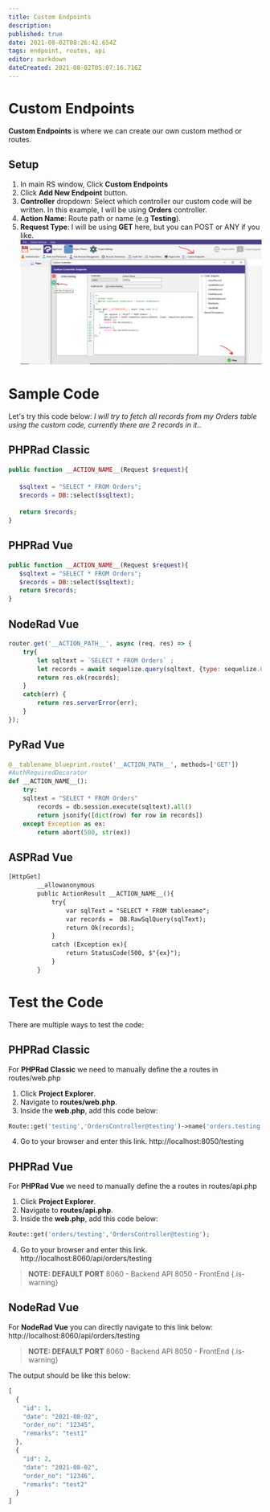 ```yaml
---
title: Custom Endpoints
description: 
published: true
date: 2021-08-02T08:26:42.654Z
tags: endpoint, routes, api
editor: markdown
dateCreated: 2021-08-02T05:07:16.716Z
---
```


# Custom Endpoints
**Custom Endpoints** is where we can create our own custom method or routes.

## Setup
1. In main RS window, Click **Custom Endpoints**
2. Click **Add New Endpoint** button.
3. **Controller** dropdown: Select which controller our custom code will be written. In this example, I will be using **Orders** controller.
4. **Action Name**: Route path or name (e.g **Testing**).
5. **Request Type**: I will be using **GET** here, but you can POST or ANY if you like.
![1.png](/custom-code/endpoints/1.png)

# Sample Code
Let's try this code below: 
*I will try to fetch all records from my Orders table using the custom code, currently there are 2 records in it.*.

## PHPRad Classic
```php
public function __ACTION_NAME__(Request $request){
        
   $sqltext = "SELECT * FROM Orders";
   $records = DB::select($sqltext);
        
   return $records;
}
```

## PHPRad Vue
```php
public function __ACTION_NAME__(Request $request){
   $sqltext = "SELECT * FROM Orders";
   $records = DB::select($sqltext);
   return $records;
}
```

## NodeRad Vue
```js
router.get('__ACTION_PATH__', async (req, res) => {  
    try{
        let sqltext = `SELECT * FROM Orders` ;
        let records = await sequelize.query(sqltext, {type: sequelize.QueryTypes.SELECT });
        return res.ok(records);
    }
    catch(err) {
        return res.serverError(err);
    }
});
```

## PyRad Vue
```py
@__tablename_blueprint.route('__ACTION_PATH__', methods=['GET'])
#AuthRequiredDecorator
def __ACTION_NAME__():
    try:
    sqltext = "SELECT * FROM Orders"
        records = db.session.execute(sqltext).all()
        return jsonify([dict(row) for row in records])
    except Exception as ex:
        return abort(500, str(ex))
```
## ASPRad Vue
```asp
[HttpGet]
        __allowanonymous
        public ActionResult __ACTION_NAME__(){
            try{
                var sqlText = "SELECT * FROM tablename";
                var records =  DB.RawSqlQuery(sqlText);
                return Ok(records);
            }
            catch (Exception ex){
                return StatusCode(500, $"{ex}");
            }
        }
```


# Test the Code
There are multiple ways to test the code:
## PHPRad Classic
For **PHPRad Classic** we need to manually define the a routes in routes/web.php
1. Click **Project Explorer**.
2. Navigate to **routes/web.php**.
3. Inside the **web.php**, add this code below:
```php
Route::get('testing','OrdersController@testing')->name('orders.testing');
```
4. Go to your browser and enter this link. http://localhost:8050/testing 

## PHPRad Vue
For **PHPRad Vue** we need to manually define the a routes in routes/api.php
1. Click **Project Explorer**.
2. Navigate to **routes/api.php**.
3. Inside the **web.php**, add this code below:
```php
Route::get('orders/testing','OrdersController@testing');
```
4. Go to your browser and enter this link. http://localhost:8060/api/orders/testing 
> **NOTE: DEFAULT PORT**
> 8060 - Backend API
> 8050 - FrontEnd
{.is-warning}

## NodeRad Vue
For **NodeRad Vue** you can directly navigate to this link below:
http://localhost:8060/api/orders/testing

> **NOTE: DEFAULT PORT**
> 8060 - Backend API
> 8050 - FrontEnd
{.is-warning}


The output should be like this below:

```php
[
  {
    "id": 1,
    "date": "2021-08-02",
    "order_no": "12345",
    "remarks": "test1"
  },
  {
    "id": 2,
    "date": "2021-08-02",
    "order_no": "12346",
    "remarks": "test2"
  }
]
```